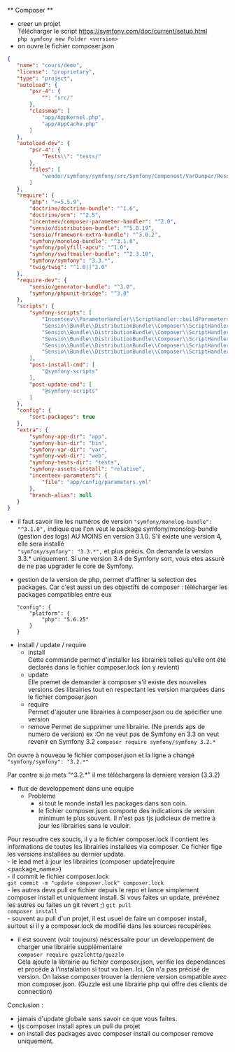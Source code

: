 ** Composer **
 - creer un projet  
 Télécharger le script https://symfony.com/doc/current/setup.html    
 `php symfony new Folder <version>`
 - on ouvre le fichier composer.json
 ```json
 {
    "name": "cours/demo",
    "license": "proprietary",
    "type": "project",
    "autoload": {
        "psr-4": {
            "": "src/"
        },
        "classmap": [
            "app/AppKernel.php",
            "app/AppCache.php"
        ]
    },
    "autoload-dev": {
        "psr-4": {
            "Tests\\": "tests/"
        },
        "files": [
            "vendor/symfony/symfony/src/Symfony/Component/VarDumper/Resources/functions/dump.php"
        ]
    },
    "require": {
        "php": ">=5.5.9",
        "doctrine/doctrine-bundle": "^1.6",
        "doctrine/orm": "^2.5",
        "incenteev/composer-parameter-handler": "^2.0",
        "sensio/distribution-bundle": "^5.0.19",
        "sensio/framework-extra-bundle": "^3.0.2",
        "symfony/monolog-bundle": "^3.1.0",
        "symfony/polyfill-apcu": "^1.0",
        "symfony/swiftmailer-bundle": "^2.3.10",
        "symfony/symfony": "3.3.*",
        "twig/twig": "^1.0||^2.0"
    },
    "require-dev": {
        "sensio/generator-bundle": "^3.0",
        "symfony/phpunit-bridge": "^3.0"
    },
    "scripts": {
        "symfony-scripts": [
            "Incenteev\\ParameterHandler\\ScriptHandler::buildParameters",
            "Sensio\\Bundle\\DistributionBundle\\Composer\\ScriptHandler::buildBootstrap",
            "Sensio\\Bundle\\DistributionBundle\\Composer\\ScriptHandler::clearCache",
            "Sensio\\Bundle\\DistributionBundle\\Composer\\ScriptHandler::installAssets",
            "Sensio\\Bundle\\DistributionBundle\\Composer\\ScriptHandler::installRequirementsFile",
            "Sensio\\Bundle\\DistributionBundle\\Composer\\ScriptHandler::prepareDeploymentTarget"
        ],
        "post-install-cmd": [
            "@symfony-scripts"
        ],
        "post-update-cmd": [
            "@symfony-scripts"
        ]
    },
    "config": {
        "sort-packages": true
    },
    "extra": {
        "symfony-app-dir": "app",
        "symfony-bin-dir": "bin",
        "symfony-var-dir": "var",
        "symfony-web-dir": "web",
        "symfony-tests-dir": "tests",
        "symfony-assets-install": "relative",
        "incenteev-parameters": {
            "file": "app/config/parameters.yml"
        },
        "branch-alias": null
    }
} 
 ```
 - il faut savoir lire les numéros de version
  `"symfony/monolog-bundle": "^3.1.0",` indique que l'on veut le package symfony/monolog-bundle (gestion des logs) AU MOINS en version 3.1.0. S'il existe une version 4, elle sera installé  
  `"symfony/symfony": "3.3.*",` et plus précis. On demande la version 3.3.* uniquement. Si une version 3.4 de Symfony sort, vous etes assuré de ne pas upgrader le core de Symfony.
  
 - gestion de la version de php, permet d'affiner la selection des packages. Car c'est aussi un des objectifs de composer : télécharger les packages compatibles entre eux
 ```
    "config": {
        "platform": {
            "php": "5.6.25"
        }
    }
```
 - install / update / require
    - install  
     Cette commande permet d'installer les librairies telles qu'elle ont été declarés dans le fichier composer.lock (on y revient)
    - update  
    Elle premet de demander à composer s'il existe des nouvelles versions des librairies tout en respectant les version marquées dans le fichier composer.json
    - require  
    Permet d'ajouter une librairies à composer.json ou de spécifier une version
    - remove
    Permet de supprimer une librairie. (Ne prends aps de numero de version)
 ex :On ne veut pas de Symfony en 3.3 on veut revenir en Symfony 3.2
 `composer require symfony/symfony 3.2.*`
   
 On ouvre à nouveau le fichier composer.json et la ligne a changé 
    `"symfony/symfony": "3.2.*"`
 
 Par contre si je mets "^3.2.*" il me téléchargera la derniere version (3.3.2)

 - flux de developpement dans une equipe  
     - Probleme
         - si tout le monde install les packages dans son coin. 
         - le fichier composer.json comporte des indications de version minimum le plus souvent. Il n'est pas tjs judicieux de mettre à jour les librairies sans le vouloir.
         
 Pour resoudre ces soucis, il y a le fichier composer.lock
 Il contient les informations de toutes les librairies installées via composer. Ce fichier fige les versions installées au dernier update.   
    - le lead met à jour les librairies (composer update|require <package_name>)  
    - il commit le fichier composer.lock  
    `git commit -m "update composer.lock" composer.lock`    
    - les autres devs pull ce fichier depuis le repo et lance simplement composer install et uniquement install. Si vous faites un update, prévénez les autres ou faites un git revert ;)
    `git pull`  
    `composer install`  
    - souvent au pull d'un projet, il est usuel de faire un composer install, surtout si il y a composer.lock de modifié dans les sources recupérées
    
 - il est souvent (voir toujours) néscessaire pour un developpement de charger une librairie supplémentaire    
 `composer require guzzlehttp/guzzle`  
  Cela ajoute la librairie au fichier composer.json, verifie les dependances et procède à l'installation si tout va bien. Ici, On n'a pas précisé de version. On laisse composer trouver la derniere version compatible avec mon composer.json.
  (Guzzle est une librairie php qui offre des clients de connection)
  
 Conclusion : 
 - jamais d'update globale sans savoir ce que vous faites.
 - tjs composer install apres un pull du projet
 - on install des packages avec composer install ou composer remove uniquement.
 
 